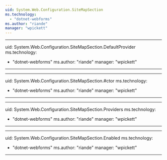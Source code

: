 ```yaml
---
uid: System.Web.Configuration.SiteMapSection
ms.technology: 
  - "dotnet-webforms"
ms.author: "riande"
manager: "wpickett"
---
```


---
uid: System.Web.Configuration.SiteMapSection.DefaultProvider
ms.technology: 
  - "dotnet-webforms"
ms.author: "riande"
manager: "wpickett"
---

---
uid: System.Web.Configuration.SiteMapSection.#ctor
ms.technology: 
  - "dotnet-webforms"
ms.author: "riande"
manager: "wpickett"
---

---
uid: System.Web.Configuration.SiteMapSection.Providers
ms.technology: 
  - "dotnet-webforms"
ms.author: "riande"
manager: "wpickett"
---

---
uid: System.Web.Configuration.SiteMapSection.Enabled
ms.technology: 
  - "dotnet-webforms"
ms.author: "riande"
manager: "wpickett"
---

